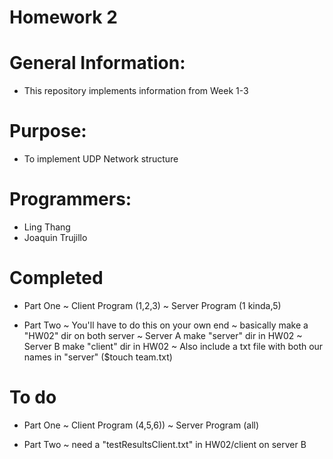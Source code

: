 # Homework 2

# General Information: 
* This repository implements information from Week 1-3

# Purpose: 
* To implement UDP Network structure

# Programmers: 
* Ling Thang 
* Joaquin Trujillo 

# Completed
* Part One 
~ Client Program (1,2,3)
~ Server Program (1 kinda,5)

* Part Two 
~ You'll have to do this on your own end 
~ basically make a "HW02" dir on both server 
~ Server A make "server" dir in HW02 
~ Server B make "client" dir in HW02 
~ Also include a txt file with both our names in "server" ($touch team.txt)

# To do 
* Part One 
~ Client Program (4,5,6))
~ Server Program (all)

* Part Two
~ need a "testResultsClient.txt" in HW02/client on server B 
